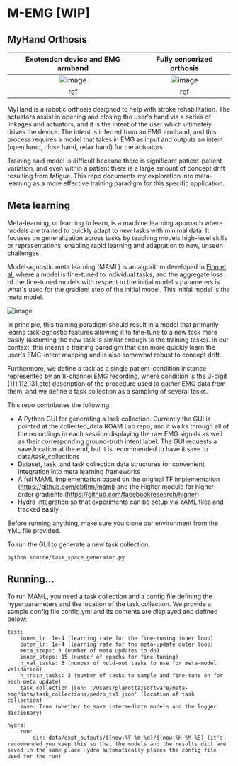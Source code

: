 # M-EMG [WIP]

## MyHand Orthosis

 Exotendon device and EMG armband           |  Fully sensorized orthosis
:-------------------------:|:-------------------------:
![image](https://github.com/plarotta/meta-emg/assets/20714356/f5ccd6c4-9db0-421d-aa9f-1665b4a1e7d5) | ![image](https://github.com/plarotta/meta-emg/assets/20714356/36014c4e-5c41-46ad-82d7-8971310af376) 
[ref](https://arxiv.org/pdf/1911.08003.pdf) | [ref](https://arxiv.org/pdf/2011.00034.pdf)

MyHand is a robotic orthosis designed to help with stroke rehabilitation. The actuators assist in opening and closing the user's hand via a series of linkages and actuators, and it is the intent of the user which ultimately drives the device. The intent is inferred from an EMG armband, and this process requires a model that takes in EMG as input and outputs an intent (open hand, close hand, relax hand) for the actuators. 

Training said model is difficult because there is significant patient-patient variation, and even within a patient there is a large amount of concept drift resulting from fatigue. This repo documents my exploration into meta-learning as a more effective training paradigm for this specific application.

## Meta learning

Meta-learning, or learning to learn, is a machine learning approach where models are trained to quickly adapt to new tasks with minimal data. It focuses on generalization across tasks by teaching models high-level skills or representations, enabling rapid learning and adaptation to new, unseen challenges. 

Model-agnostic meta learning (MAML) is an algorithm developed in [Finn et al.](https://arxiv.org/pdf/1703.03400.pdf) where a model is fine-tuned to individual tasks, and the aggregate loss of the fine-tuned models with respect to the initial model's parameters is what's used for the gradient step of the initial model. This initial model is the meta model. 

![image](https://github.com/plarotta/meta-emg/assets/20714356/abd212af-d1fa-4c38-ac59-c5725b00e537)

In principle, this training paradigm should result in a model that primarily learns task-agnostic features allowing it to fine-tune to a new task more easily (assuming the new task is similar enough to the training tasks). In our context, this means a training paradigm that can more quickly learn the user's EMG-intent mapping and is also somewhat robust to concept drift.

Furthermore, we define a task as a single patient-condition instance represented by an 8-channel EMG recording, where condition is the 3-digit (111,112,131,etc) description of the procedure used to gather EMG data from them, and we define a task collection as a sampling of several tasks.

This repo contributes the following:

- A Python GUI for generating a task collection. Currently the GUI is pointed at the collected_data ROAM Lab repo, and it walks through all of the recordings in each session displaying the raw EMG signals as well as their corresponding ground-truth intent label. The GUI requests a save location at the end, but it is recommended to have it save to data/task_collections
- Dataset, task, and task collection data structures for convenient integration into meta learning frameworks
- A full MAML implementation based on the original TF implementation (https://github.com/cbfinn/maml) and the Higher module for higher-order gradients (https://github.com/facebookresearch/higher)
- Hydra integration so that experiments can be setup via YAML files and tracked easily

Before running anything, make sure you clone our environment from the YML file provided. 

To run the GUI to generate a new task collection,

```python source/task_space_generator.py```

## Running...

To run MAML, you need a task collection and a config file defining the hyperparameters and the location of the task collection. We provide a sample config file config.yml and its contents are displayed and defined below:

    test:
        inner_lr: 1e-4 (learning rate for the fine-tuning inner loop)
        outer_lr: 1e-4 (learning rate for the meta-update outer loop)
        meta_steps: 3 (number of meta updates to do)
        inner_steps: 15 (number of epochs for fine-tuning)
        n_val_tasks: 3 (number of hold-out tasks to use for meta-model validation)
        n_train_tasks: 3 (number of tasks to sample and fine-tune on for each meta update)
        task_collection_json: '/Users/plarotta/software/meta-emg/data/task_collections/pedro_ts1.json' (location of task collection)
        save: True (whether to save intermediate models and the logger dictionary)

    hydra:
        run:
            dir: data/expt_outputs/${now:%Y-%m-%d}/${now:%H-%M-%S} (it's recommended you keep this so that the models and the results dict are saved in the same place Hydra automatically places the config file used for the run)


